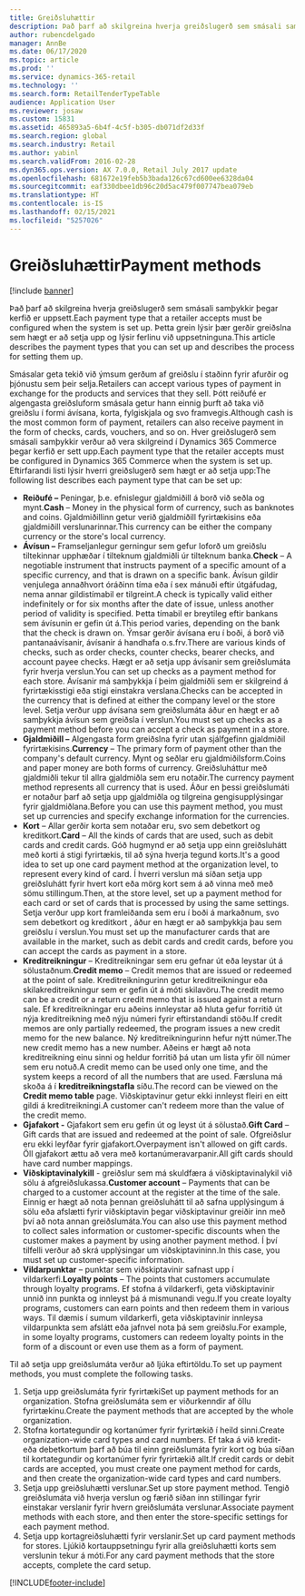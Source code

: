 ```yaml
---
title: Greiðsluhættir
description: Það þarf að skilgreina hverja greiðslugerð sem smásali samþykkir þegar kerfið er uppsett. Þetta grein lýsir þær gerðir greiðslna sem hægt er að setja upp og lýsir ferlinu við uppsetninguna.
author: rubencdelgado
manager: AnnBe
ms.date: 06/17/2020
ms.topic: article
ms.prod: ''
ms.service: dynamics-365-retail
ms.technology: ''
ms.search.form: RetailTenderTypeTable
audience: Application User
ms.reviewer: josaw
ms.custom: 15831
ms.assetid: 465893a5-6b4f-4c5f-b305-db071df2d33f
ms.search.region: global
ms.search.industry: Retail
ms.author: yabinl
ms.search.validFrom: 2016-02-28
ms.dyn365.ops.version: AX 7.0.0, Retail July 2017 update
ms.openlocfilehash: 681672e19feb5b3bada126c67cd600ee6328da04
ms.sourcegitcommit: eaf330dbee1db96c20d5ac479f007747bea079eb
ms.translationtype: HT
ms.contentlocale: is-IS
ms.lasthandoff: 02/15/2021
ms.locfileid: "5257026"
---
```

# <a name="payment-methods"></a><span data-ttu-id="e909f-104">Greiðsluhættir</span><span class="sxs-lookup"><span data-stu-id="e909f-104">Payment methods</span></span>

[!include [banner](includes/banner.md)]

<span data-ttu-id="e909f-105">Það þarf að skilgreina hverja greiðslugerð sem smásali samþykkir þegar kerfið er uppsett.</span><span class="sxs-lookup"><span data-stu-id="e909f-105">Each payment type that a retailer accepts must be configured when the system is set up.</span></span> <span data-ttu-id="e909f-106">Þetta grein lýsir þær gerðir greiðslna sem hægt er að setja upp og lýsir ferlinu við uppsetninguna.</span><span class="sxs-lookup"><span data-stu-id="e909f-106">This article describes the payment types that you can set up and describes the process for setting them up.</span></span>

<span data-ttu-id="e909f-107">Smásalar geta tekið við ýmsum gerðum af greiðslu í staðinn fyrir afurðir og þjónustu sem þeir selja.</span><span class="sxs-lookup"><span data-stu-id="e909f-107">Retailers can accept various types of payment in exchange for the products and services that they sell.</span></span> <span data-ttu-id="e909f-108">Þótt reiðufé er algengasta greiðsluform smásala getur hann einnig þurft að taka við greiðslu í formi ávísana, korta, fylgiskjala og svo framvegis.</span><span class="sxs-lookup"><span data-stu-id="e909f-108">Although cash is the most common form of payment, retailers can also receive payment in the form of checks, cards, vouchers, and so on.</span></span> <span data-ttu-id="e909f-109">Hver greiðslugerð sem smásali samþykkir verður að vera skilgreind í Dynamics 365 Commerce þegar kerfið er sett upp.</span><span class="sxs-lookup"><span data-stu-id="e909f-109">Each payment type that the retailer accepts must be configured in Dynamics 365 Commerce when the system is set up.</span></span> <span data-ttu-id="e909f-110">Eftirfarandi listi lýsir hverri greiðslugerð sem hægt er að setja upp:</span><span class="sxs-lookup"><span data-stu-id="e909f-110">The following list describes each payment type that can be set up:</span></span>

- <span data-ttu-id="e909f-111">**Reiðufé –** Peningar, þ.e. efnislegur gjaldmiðill á borð við seðla og mynt.</span><span class="sxs-lookup"><span data-stu-id="e909f-111">**Cash** – Money in the physical form of currency, such as banknotes and coins.</span></span> <span data-ttu-id="e909f-112">Gjaldmiðillinn getur verið gjaldmiðill fyrirtækisins eða gjaldmiðill verslunarinnar.</span><span class="sxs-lookup"><span data-stu-id="e909f-112">This currency can be either the company currency or the store's local currency.</span></span>
- <span data-ttu-id="e909f-113">**Ávísun –** Framseljanlegur gerningur sem gefur loforð um greiðslu tiltekinnar upphæðar í tilteknum gjaldmiðli úr tilteknum banka.</span><span class="sxs-lookup"><span data-stu-id="e909f-113">**Check** – A negotiable instrument that instructs payment of a specific amount of a specific currency, and that is drawn on a specific bank.</span></span> <span data-ttu-id="e909f-114">Ávísun gildir venjulega annaðhvort óráðinn tíma eða í sex mánuði eftir útgáfudag, nema annar gildistímabil er tilgreint.</span><span class="sxs-lookup"><span data-stu-id="e909f-114">A check is typically valid either indefinitely or for six months after the date of issue, unless another period of validity is specified.</span></span> <span data-ttu-id="e909f-115">Þetta tímabil er breytileg eftir bankans sem ávísunin er gefin út á.</span><span class="sxs-lookup"><span data-stu-id="e909f-115">This period varies, depending on the bank that the check is drawn on.</span></span> <span data-ttu-id="e909f-116">Ýmsar gerðir ávísana eru í boði, á borð við pantanaávísanir, ávísanir á handhafa o.s.frv.</span><span class="sxs-lookup"><span data-stu-id="e909f-116">There are various kinds of checks, such as order checks, counter checks, bearer checks, and account payee checks.</span></span> <span data-ttu-id="e909f-117">Hægt er að setja upp ávísanir sem greiðslumáta fyrir hverja verslun.</span><span class="sxs-lookup"><span data-stu-id="e909f-117">You can set up checks as a payment method for each store.</span></span> <span data-ttu-id="e909f-118">Ávísanir má samþykkja í þeim gjaldmiðli sem er skilgreind á fyrirtækisstigi eða stigi einstakra verslana.</span><span class="sxs-lookup"><span data-stu-id="e909f-118">Checks can be accepted in the currency that is defined at either the company level or the store level.</span></span> <span data-ttu-id="e909f-119">Setja verður upp ávísana sem greiðslumáta áður en hægt er að samþykkja ávísun sem greiðsla í verslun.</span><span class="sxs-lookup"><span data-stu-id="e909f-119">You must set up checks as a payment method before you can accept a check as payment in a store.</span></span>
- <span data-ttu-id="e909f-120">**Gjaldmiðill –** Algengasta form greiðslna fyrir utan sjálfgefinn gjaldmiðil fyrirtækisins.</span><span class="sxs-lookup"><span data-stu-id="e909f-120">**Currency** – The primary form of payment other than the company's default currency.</span></span> <span data-ttu-id="e909f-121">Mynt og seðlar eru gjaldmiðilsform.</span><span class="sxs-lookup"><span data-stu-id="e909f-121">Coins and paper money are both forms of currency.</span></span> <span data-ttu-id="e909f-122">Greiðsluháttur með gjaldmiðli tekur til allra gjaldmiðla sem eru notaðir.</span><span class="sxs-lookup"><span data-stu-id="e909f-122">The currency payment method represents all currency that is used.</span></span> <span data-ttu-id="e909f-123">Áður en þessi greiðslumáti er notaður þarf að setja upp gjaldmiðla og tilgreina gengisupplýsingar fyrir gjaldmiðlana.</span><span class="sxs-lookup"><span data-stu-id="e909f-123">Before you can use this payment method, you must set up currencies and specify exchange information for the currencies.</span></span>
- <span data-ttu-id="e909f-124">**Kort** – Allar gerðir korta sem notaðar eru, svo sem debetkort og kreditkort.</span><span class="sxs-lookup"><span data-stu-id="e909f-124">**Card** – All the kinds of cards that are used, such as debit cards and credit cards.</span></span> <span data-ttu-id="e909f-125">Góð hugmynd er að setja upp einn greiðsluhátt með korti á stigi fyrirtækis, til að sýna hverja tegund korts.</span><span class="sxs-lookup"><span data-stu-id="e909f-125">It's a good idea to set up one card payment method at the organization level, to represent every kind of card.</span></span> <span data-ttu-id="e909f-126">Í hverri verslun má síðan setja upp greiðsluhátt fyrir hvert kort eða mörg kort sem á að vinna með með sömu stillingum.</span><span class="sxs-lookup"><span data-stu-id="e909f-126">Then, at the store level, set up a payment method for each card or set of cards that is processed by using the same settings.</span></span> <span data-ttu-id="e909f-127">Setja verður upp kort framleiðanda sem eru í boði á markaðnum, svo sem debetkort og kreditkort , áður en hægt er að samþykkja þau sem greiðslu í verslun.</span><span class="sxs-lookup"><span data-stu-id="e909f-127">You must set up the manufacturer cards that are available in the market, such as debit cards and credit cards, before you can accept the cards as payment in a store.</span></span>
- <span data-ttu-id="e909f-128">**Kreditreikningur** – Kreditreikningar sem eru gefnar út eða leystar út á sölustaðnum.</span><span class="sxs-lookup"><span data-stu-id="e909f-128">**Credit memo** – Credit memos that are issued or redeemed at the point of sale.</span></span> <span data-ttu-id="e909f-129">Kreditreikningurinn getur kreditreikningur eða skilakreditreikningur sem er gefin út á móti skilavöru.</span><span class="sxs-lookup"><span data-stu-id="e909f-129">The credit memo can be a credit or a return credit memo that is issued against a return sale.</span></span> <span data-ttu-id="e909f-130">Ef kreditreikningar eru aðeins innleystar að hluta gefur forritið út nýja kreditreikning með nýju númeri fyrir eftirstandandi stöðu.</span><span class="sxs-lookup"><span data-stu-id="e909f-130">If credit memos are only partially redeemed, the program issues a new credit memo for the new balance.</span></span> <span data-ttu-id="e909f-131">Ný kreditreikningurinn hefur nýtt númer.</span><span class="sxs-lookup"><span data-stu-id="e909f-131">The new credit memo has a new number.</span></span> <span data-ttu-id="e909f-132">Aðeins er hægt að nota kreditreikning einu sinni og heldur forritið þá utan um lista yfir öll númer sem eru notuð.</span><span class="sxs-lookup"><span data-stu-id="e909f-132">A credit memo can be used only one time, and the system keeps a record of all the numbers that are used.</span></span> <span data-ttu-id="e909f-133">Færsluna má skoða á í **kreditreikningstafla** síðu.</span><span class="sxs-lookup"><span data-stu-id="e909f-133">The record can be viewed on the **Credit memo table** page.</span></span> <span data-ttu-id="e909f-134">Viðskiptavinur getur ekki innleyst fleiri en eitt gildi á kreditreikningi.</span><span class="sxs-lookup"><span data-stu-id="e909f-134">A customer can't redeem more than the value of the credit memo.</span></span>
- <span data-ttu-id="e909f-135">**Gjafakort -** Gjafakort sem eru gefin út og leyst út á sölustað.</span><span class="sxs-lookup"><span data-stu-id="e909f-135">**Gift Card** – Gift cards that are issued and redeemed at the point of sale.</span></span> <span data-ttu-id="e909f-136">Ofgreiðslur eru ekki leyfðar fyrir gjafakort.</span><span class="sxs-lookup"><span data-stu-id="e909f-136">Overpayment isn't allowed on gift cards.</span></span> <span data-ttu-id="e909f-137">Öll gjafakort ættu að vera með kortanúmeravarpanir.</span><span class="sxs-lookup"><span data-stu-id="e909f-137">All gift cards should have card number mappings.</span></span> 
- <span data-ttu-id="e909f-138">**Viðskiptavinalykill** - greiðslur sem má skuldfæra á viðskiptavinalykil við sölu á afgreiðslukassa.</span><span class="sxs-lookup"><span data-stu-id="e909f-138">**Customer account** – Payments that can be charged to a customer account at the register at the time of the sale.</span></span> <span data-ttu-id="e909f-139">Einnig er hægt að nota þennan greiðsluhátt til að safna upplýsingum á sölu eða afslætti fyrir viðskiptavin þegar viðskiptavinur greiðir inn með því að nota annan greiðslumáta.</span><span class="sxs-lookup"><span data-stu-id="e909f-139">You can also use this payment method to collect sales information or customer-specific discounts when the customer makes a payment by using another payment method.</span></span> <span data-ttu-id="e909f-140">Í því tilfelli verður að skrá upplýsingar um viðskiptavininn.</span><span class="sxs-lookup"><span data-stu-id="e909f-140">In this case, you must set up customer-specific information.</span></span>
- <span data-ttu-id="e909f-141">**Vildarpunktar** – punktar sem viðskiptavinir safnast upp í vildarkerfi.</span><span class="sxs-lookup"><span data-stu-id="e909f-141">**Loyalty points** – The points that customers accumulate through loyalty programs.</span></span> <span data-ttu-id="e909f-142">Ef stofna á vildarkerfi, geta viðskiptavinir unnið inn punkta og innleyst þá á mismunandi vegu.</span><span class="sxs-lookup"><span data-stu-id="e909f-142">If you create loyalty programs, customers can earn points and then redeem them in various ways.</span></span> <span data-ttu-id="e909f-143">Til dæmis í sumum vildarkerfi, geta viðskiptavinir innleysa vildarpunkta sem afslátt eða jafnvel nota þá sem greiðslu.</span><span class="sxs-lookup"><span data-stu-id="e909f-143">For example, in some loyalty programs, customers can redeem loyalty points in the form of a discount or even use them as a form of payment.</span></span>

<span data-ttu-id="e909f-144">Til að setja upp greiðslumáta verður að ljúka eftirtöldu.</span><span class="sxs-lookup"><span data-stu-id="e909f-144">To set up payment methods, you must complete the following tasks.</span></span>

1. <span data-ttu-id="e909f-145">Setja upp greiðslumáta fyrir fyrirtæki</span><span class="sxs-lookup"><span data-stu-id="e909f-145">Set up payment methods for an organization.</span></span> <span data-ttu-id="e909f-146">Stofna greiðslumáta sem er viðurkenndir af öllu fyrirtækinu.</span><span class="sxs-lookup"><span data-stu-id="e909f-146">Create the payment methods that are accepted by the whole organization.</span></span>
2. <span data-ttu-id="e909f-147">Stofna kortategundir og kortanúmer fyrir fyrirtækið í heild sinni.</span><span class="sxs-lookup"><span data-stu-id="e909f-147">Create organization-wide card types and card numbers.</span></span> <span data-ttu-id="e909f-148">Ef taka á við kredit- eða debetkortum þarf að búa til einn greiðslumáta fyrir kort og búa síðan til kortategundir og kortanúmer fyrir fyrirtækið allt.</span><span class="sxs-lookup"><span data-stu-id="e909f-148">If credit cards or debit cards are accepted, you must create one payment method for cards, and then create the organization-wide card types and card numbers.</span></span>
3. <span data-ttu-id="e909f-149">Setja upp greiðsluhætti verslunar.</span><span class="sxs-lookup"><span data-stu-id="e909f-149">Set up store payment method.</span></span> <span data-ttu-id="e909f-150">Tengið greiðslumáta við hverja verslun og færið síðan inn stillingar fyrir einstakar verslanir fyrir hvern greiðslumáta verslunar.</span><span class="sxs-lookup"><span data-stu-id="e909f-150">Associate payment methods with each store, and then enter the store-specific settings for each payment method.</span></span>
4. <span data-ttu-id="e909f-151">Setja upp kortagreiðsluhætti fyrir verslanir.</span><span class="sxs-lookup"><span data-stu-id="e909f-151">Set up card payment methods for stores.</span></span> <span data-ttu-id="e909f-152">Ljúkið kortauppsetningu fyrir alla greiðsluhætti korts sem verslunin tekur á móti.</span><span class="sxs-lookup"><span data-stu-id="e909f-152">For any card payment methods that the store accepts, complete the card setup.</span></span>


[!INCLUDE[footer-include](../includes/footer-banner.md)]